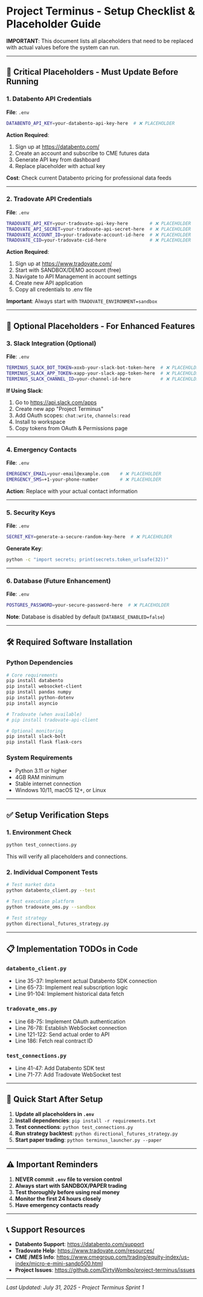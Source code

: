 # Project Terminus - Setup Checklist & Placeholder Guide

**IMPORTANT**: This document lists all placeholders that need to be replaced with actual values before the system can run.

---

## 🚨 Critical Placeholders - Must Update Before Running

### 1. **Databento API Credentials**
**File**: `.env`
```bash
DATABENTO_API_KEY=your-databento-api-key-here  # ❌ PLACEHOLDER
```
**Action Required**:
1. Sign up at https://databento.com/
2. Create an account and subscribe to CME futures data
3. Generate API key from dashboard
4. Replace placeholder with actual key

**Cost**: Check current Databento pricing for professional data feeds

---

### 2. **Tradovate API Credentials**
**File**: `.env`
```bash
TRADOVATE_API_KEY=your-tradovate-api-key-here        # ❌ PLACEHOLDER
TRADOVATE_API_SECRET=your-tradovate-api-secret-here  # ❌ PLACEHOLDER
TRADOVATE_ACCOUNT_ID=your-tradovate-account-id-here  # ❌ PLACEHOLDER
TRADOVATE_CID=your-tradovate-cid-here                # ❌ PLACEHOLDER
```
**Action Required**:
1. Sign up at https://www.tradovate.com/
2. Start with SANDBOX/DEMO account (free)
3. Navigate to API Management in account settings
4. Create new API application
5. Copy all credentials to .env file

**Important**: Always start with `TRADOVATE_ENVIRONMENT=sandbox`

---

## 📧 Optional Placeholders - For Enhanced Features

### 3. **Slack Integration** (Optional)
**File**: `.env`
```bash
TERMINUS_SLACK_BOT_TOKEN=xoxb-your-slack-bot-token-here  # ❌ PLACEHOLDER
TERMINUS_SLACK_APP_TOKEN=xapp-your-slack-app-token-here  # ❌ PLACEHOLDER
TERMINUS_SLACK_CHANNEL_ID=your-channel-id-here           # ❌ PLACEHOLDER
```
**If Using Slack**:
1. Go to https://api.slack.com/apps
2. Create new app "Project Terminus"
3. Add OAuth scopes: `chat:write`, `channels:read`
4. Install to workspace
5. Copy tokens from OAuth & Permissions page

---

### 4. **Emergency Contacts**
**File**: `.env`
```bash
EMERGENCY_EMAIL=your-email@example.com    # ❌ PLACEHOLDER
EMERGENCY_SMS=+1-your-phone-number        # ❌ PLACEHOLDER
```
**Action**: Replace with your actual contact information

---

### 5. **Security Keys**
**File**: `.env`
```bash
SECRET_KEY=generate-a-secure-random-key-here  # ❌ PLACEHOLDER
```
**Generate Key**:
```bash
python -c "import secrets; print(secrets.token_urlsafe(32))"
```

---

### 6. **Database** (Future Enhancement)
**File**: `.env`
```bash
POSTGRES_PASSWORD=your-secure-password-here  # ❌ PLACEHOLDER
```
**Note**: Database is disabled by default (`DATABASE_ENABLED=false`)

---

## 🛠️ Required Software Installation

### Python Dependencies
```bash
# Core requirements
pip install databento
pip install websocket-client
pip install pandas numpy
pip install python-dotenv
pip install asyncio

# Tradovate (when available)
# pip install tradovate-api-client

# Optional monitoring
pip install slack-bolt
pip install flask flask-cors
```

### System Requirements
- Python 3.11 or higher
- 4GB RAM minimum
- Stable internet connection
- Windows 10/11, macOS 12+, or Linux

---

## ✅ Setup Verification Steps

### 1. **Environment Check**
```bash
python test_connections.py
```
This will verify all placeholders and connections.

### 2. **Individual Component Tests**
```bash
# Test market data
python databento_client.py --test

# Test execution platform
python tradovate_oms.py --sandbox

# Test strategy
python directional_futures_strategy.py
```

---

## 📋 Implementation TODOs in Code

### `databento_client.py`
- Line 35-37: Implement actual Databento SDK connection
- Line 65-73: Implement real subscription logic
- Line 91-104: Implement historical data fetch

### `tradovate_oms.py`
- Line 68-75: Implement OAuth authentication
- Line 76-78: Establish WebSocket connection
- Line 121-122: Send actual order to API
- Line 186: Fetch real contract ID

### `test_connections.py`
- Line 41-47: Add Databento SDK test
- Line 71-77: Add Tradovate WebSocket test

---

## 🚀 Quick Start After Setup

1. **Update all placeholders in `.env`**
2. **Install dependencies**: `pip install -r requirements.txt`
3. **Test connections**: `python test_connections.py`
4. **Run strategy backtest**: `python directional_futures_strategy.py`
5. **Start paper trading**: `python terminus_launcher.py --paper`

---

## ⚠️ Important Reminders

1. **NEVER commit `.env` file to version control**
2. **Always start with SANDBOX/PAPER trading**
3. **Test thoroughly before using real money**
4. **Monitor the first 24 hours closely**
5. **Have emergency contacts ready**

---

## 📞 Support Resources

- **Databento Support**: https://databento.com/support
- **Tradovate Help**: https://www.tradovate.com/resources/
- **CME /MES Info**: https://www.cmegroup.com/trading/equity-index/us-index/micro-e-mini-sandp500.html
- **Project Issues**: https://github.com/DirtyWombo/project-terminus/issues

---

*Last Updated: July 31, 2025 - Project Terminus Sprint 1*